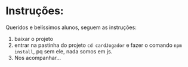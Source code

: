 # Instruções:

Queridos e belíssimos alunos, seguem as instruções:

1. baixar o projeto
2. entrar na pastinha do projeto ` cd cardJogador ` e fazer o comando `npm install`, pq sem ele, nada somos em js.
3. Nos acompanhar...
